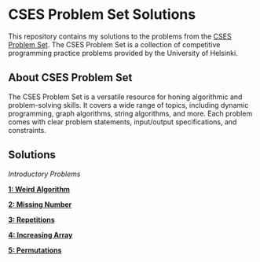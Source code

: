 

# CSES Problem Set Solutions
This repository contains my solutions to the problems from the [CSES Problem Set](https://cses.fi/problemset/). 
The CSES Problem Set is a collection of competitive programming practice problems provided by the University of Helsinki.

## About CSES Problem Set

The CSES Problem Set is a versatile resource for honing algorithmic and problem-solving skills. It covers a wide range of topics, including dynamic programming, graph algorithms, string algorithms, and more. Each problem comes with clear problem statements, input/output specifications, and constraints.

## Solutions

*Introductory Problems*

**[1: Weird Algorithm](CSES-solutions/Weird_Algorithm.cpp)**

**[2: Missing Number](CSES-solutions/Missing_Number.cpp)**

**[3: Repetitions](CSES-solutions/Repetitions.cpp)**

**[4: Increasing Array](CSES-solutions/Increasing_Array.cpp)**

**[5: Permutations](CSES-solutions/Permutations.cpp)**

